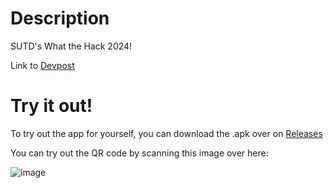 # Description
SUTD's What the Hack 2024!

Link to [Devpost](https://devpost.com/software/lasst-project?ref_content=my-projects-tab&ref_feature=my_projects)

# Try it out!
To try out the app for yourself, you can download the .apk over on [Releases](https://github.com/butter9fe/Heartland-Hampers/releases)

You can try out the QR code by scanning this image over here:

![image](https://github.com/user-attachments/assets/450351f1-f89b-476e-9970-fc2e62ef61f8)

